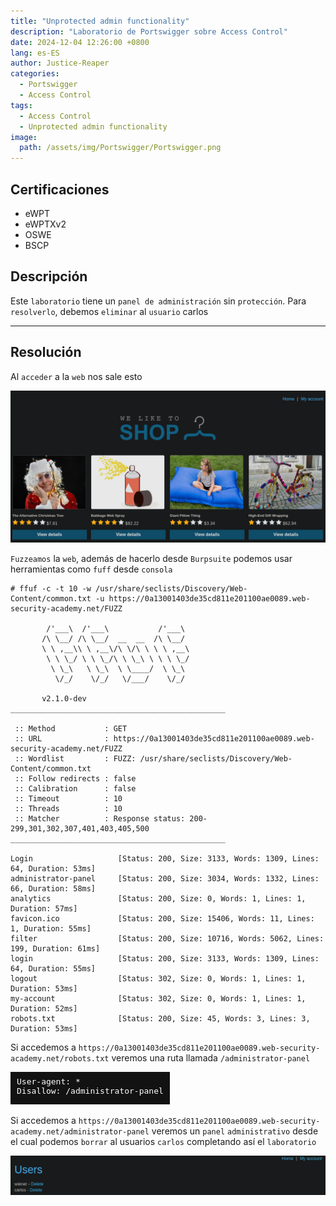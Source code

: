 ```yaml
---
title: "Unprotected admin functionality"
description: "Laboratorio de Portswigger sobre Access Control"
date: 2024-12-04 12:26:00 +0800
lang: es-ES
author: Justice-Reaper
categories:
  - Portswigger
  - Access Control
tags:
  - Access Control
  - Unprotected admin functionality
image:
  path: /assets/img/Portswigger/Portswigger.png
---
```


## Certificaciones

- eWPT
- eWPTXv2
- OSWE
- BSCP
  
## Descripción

Este `laboratorio` tiene un `panel de administración` sin `protección`. Para `resolverlo`, debemos `eliminar` al `usuario` carlos

---

## Resolución

Al `acceder` a la `web` nos sale esto

![](/assets/img/Access-Control-Lab-1/image_1.png)

`Fuzzeamos` la `web`, además de hacerlo desde `Burpsuite` podemos usar herramientas como `fuff` desde `consola`

```
# ffuf -c -t 10 -w /usr/share/seclists/Discovery/Web-Content/common.txt -u https://0a13001403de35cd811e201100ae0089.web-security-academy.net/FUZZ                    

        /'___\  /'___\           /'___\       
       /\ \__/ /\ \__/  __  __  /\ \__/       
       \ \ ,__\\ \ ,__\/\ \/\ \ \ \ ,__\      
        \ \ \_/ \ \ \_/\ \ \_\ \ \ \ \_/      
         \ \_\   \ \_\  \ \____/  \ \_\       
          \/_/    \/_/   \/___/    \/_/       

       v2.1.0-dev
________________________________________________

 :: Method           : GET
 :: URL              : https://0a13001403de35cd811e201100ae0089.web-security-academy.net/FUZZ
 :: Wordlist         : FUZZ: /usr/share/seclists/Discovery/Web-Content/common.txt
 :: Follow redirects : false
 :: Calibration      : false
 :: Timeout          : 10
 :: Threads          : 10
 :: Matcher          : Response status: 200-299,301,302,307,401,403,405,500
________________________________________________

Login                   [Status: 200, Size: 3133, Words: 1309, Lines: 64, Duration: 53ms]
administrator-panel     [Status: 200, Size: 3034, Words: 1332, Lines: 66, Duration: 58ms]
analytics               [Status: 200, Size: 0, Words: 1, Lines: 1, Duration: 57ms]
favicon.ico             [Status: 200, Size: 15406, Words: 11, Lines: 1, Duration: 55ms]
filter                  [Status: 200, Size: 10716, Words: 5062, Lines: 199, Duration: 61ms]
login                   [Status: 200, Size: 3133, Words: 1309, Lines: 64, Duration: 55ms]
logout                  [Status: 302, Size: 0, Words: 1, Lines: 1, Duration: 53ms]
my-account              [Status: 302, Size: 0, Words: 1, Lines: 1, Duration: 52ms]
robots.txt              [Status: 200, Size: 45, Words: 3, Lines: 3, Duration: 53ms]
```

Si accedemos a `https://0a13001403de35cd811e201100ae0089.web-security-academy.net/robots.txt` veremos una ruta llamada `/administrator-panel`

![](/assets/img/Access-Control-Lab-1/image_2.png)

Si accedemos a `https://0a13001403de35cd811e201100ae0089.web-security-academy.net/administrator-panel` veremos un `panel` `administrativo` desde el cual podemos `borrar` al usuarios `carlos` completando así el `laboratorio`

![](/assets/img/Access-Control-Lab-1/image_3.png)
